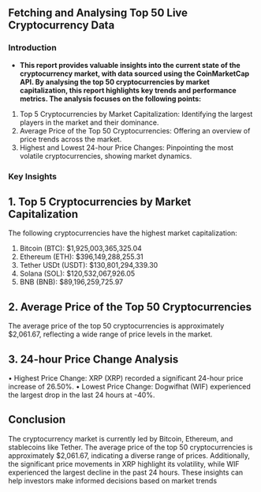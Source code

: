 ## Fetching and Analysing Top 50 Live Cryptocurrency Data ##
### Introduction ###
- **This report provides valuable insights into the current state of the cryptocurrency market, with data 
sourced using the CoinMarketCap API. By analysing the top 50 cryptocurrencies by market 
capitalization, this report highlights key trends and performance metrics. The analysis focuses on the 
following points:**
1. Top 5 Cryptocurrencies by Market Capitalization: Identifying the largest players in the 
market and their dominance.
2. Average Price of the Top 50 Cryptocurrencies: Offering an overview of price trends across 
the market.
3. Highest and Lowest 24-hour Price Changes: Pinpointing the most volatile cryptocurrencies, 
showing market dynamics.
### Key Insights ###
## 1. Top 5 Cryptocurrencies by Market Capitalization ##
The following cryptocurrencies have the highest market capitalization:
1. Bitcoin (BTC): $1,925,003,365,325.04
2. Ethereum (ETH): $396,149,288,255.31
3. Tether USDt (USDT): $130,801,294,339.30
4. Solana (SOL): $120,532,067,926.05
5. BNB (BNB): $89,196,259,725.97
## 2. Average Price of the Top 50 Cryptocurrencies
The average price of the top 50 cryptocurrencies is approximately $2,061.67, reflecting a wide range 
of price levels in the market.
## 3. 24-hour Price Change Analysis
• Highest Price Change: XRP (XRP) recorded a significant 24-hour price increase of 26.50%.
• Lowest Price Change: Dogwifhat (WIF) experienced the largest drop in the last 24 hours at -40%.
## Conclusion
The cryptocurrency market is currently led by Bitcoin, Ethereum, and stablecoins like Tether. 
The average price of the top 50 cryptocurrencies is approximately $2,061.67, indicating a diverse 
range of prices. Additionally, the significant price movements in XRP highlight its volatility, while WIF 
experienced the largest decline in the past 24 hours. These insights can help investors make informed 
decisions based on market trends
